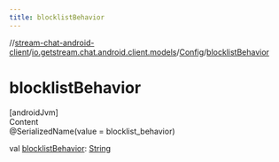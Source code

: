 ```yaml
---
title: blocklistBehavior
---
```

//[stream-chat-android-client](../../../index.md)/[io.getstream.chat.android.client.models](../index.md)/[Config](index.md)/[blocklistBehavior](blocklistBehavior.md)



# blocklistBehavior  
[androidJvm]  
Content  
@SerializedName(value = blocklist_behavior)  
  
val [blocklistBehavior](blocklistBehavior.md): [String](https://kotlinlang.org/api/latest/jvm/stdlib/kotlin/-string/index.html)  



